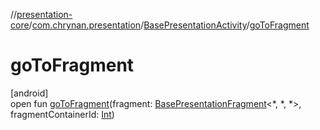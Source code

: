 //[presentation-core](../../../index.md)/[com.chrynan.presentation](../index.md)/[BasePresentationActivity](index.md)/[goToFragment](go-to-fragment.md)

# goToFragment

[android]\
open fun [goToFragment](go-to-fragment.md)(fragment: [BasePresentationFragment](../-base-presentation-fragment/index.md)&lt;*, *, *&gt;, fragmentContainerId: [Int](https://kotlinlang.org/api/latest/jvm/stdlib/kotlin/-int/index.html))
